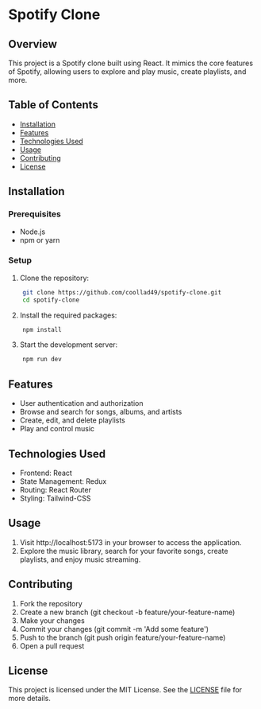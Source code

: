# Spotify Clone

## Overview
This project is a Spotify clone built using React. It mimics the core features of Spotify, allowing users to explore and play music, create playlists, and more.

## Table of Contents
- [Installation](#installation)
- [Features](#features)
- [Technologies Used](#technologies-used)
- [Usage](#usage)
- [Contributing](#contributing)
- [License](#license)

## Installation

### Prerequisites
- Node.js
- npm or yarn

### Setup
1. Clone the repository:
```sh
    git clone https://github.com/coollad49/spotify-clone.git
    cd spotify-clone
```
2. Install the required packages:
```sh
    npm install
```
3. Start the development server:
```sh
    npm run dev
```
## Features
* User authentication and authorization
* Browse and search for songs, albums, and artists
* Create, edit, and delete playlists
* Play and control music
## Technologies Used
+ Frontend: React
+ State Management: Redux
+ Routing: React Router
+ Styling: Tailwind-CSS
## Usage
1. Visit http://localhost:5173 in your browser to access the application.
2. Explore the music library, search for your favorite songs, create playlists, and enjoy music streaming.
## Contributing
1. Fork the repository
2. Create a new branch (git checkout -b feature/your-feature-name)
3. Make your changes
4. Commit your changes (git commit -m 'Add some feature')
5. Push to the branch (git push origin feature/your-feature-name)
6. Open a pull request
## License
This project is licensed under the MIT License. See the [LICENSE](https://github.com/coollad49/spotify-clone?tab=MIT-1-ov-file#) file for more details.